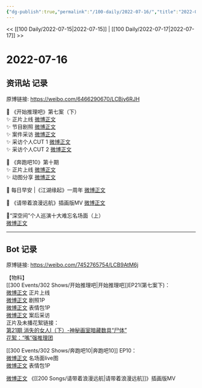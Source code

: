 ```yaml
---
{"dg-publish":true,"permalink":"/100-daily/2022-07-16/","title":"2022-07-16"}
---
```



<< [[100 Daily/2022-07-15\|2022-07-15]] | [[100 Daily/2022-07-17\|2022-07-17]] >>

# 2022-07-16

## 资讯站 记录

原博链接: https://weibo.com/6466290670/LCBjy6RJH

🌟 《开始推理吧》第七案（下）  
✨ 正片上线 [微博正文](https://m.weibo.cn/6466290670/4791919013530290)  
✨ 节目剧照 [微博正文](https://m.weibo.cn/6466290670/4791832666440155)  
✨ 案件采访 [微博正文](https://m.weibo.cn/6466290670/4792008709509915)  
✨ 采访个人CUT 1 [微博正文](https://m.weibo.cn/6466290670/4791936948373458)  
✨ 采访个人CUT 2 [微博正文](https://m.weibo.cn/6466290670/4792010274505968)

🌟 《奔跑吧10》第十期  
✨ 正片上线 [微博正文](https://m.weibo.cn/6466290670/4791803959840847)  
✨ 动图分享 [微博正文](https://m.weibo.cn/6466290670/4791920334996482)

🌟 每日早安 |《江湖缘起》一周年 [微博正文](https://m.weibo.cn/6466290670/4791770108134332)

🌟 《请带着浪漫远航》插画版MV [微博正文](https://m.weibo.cn/6466290670/4791803180482748)

🌟“深空间”个人巡演十大难忘名场面（上）  
[微博正文](https://m.weibo.cn/6466290670/4791832997532882)

---
## Bot 记录

原博链接: https://weibo.com/7452765754/LCB9AtM6j

【物料】  
[[300 Events/302 Shows/开始推理吧\|开始推理吧]]EP21(第七案下)：  
[微博正文](https://weibo.com/2162247381/LCzbnaE8i) 正片上线  
[微博正文](https://weibo.com/2162247381/LCwQDpY8o) 剧照1P  
[微博正文](https://weibo.com/2162247381/LCxe6p2WW) 表情包1P  
[微博正文](https://weibo.com/2162247381/LCzZJDqAy) 案后采访  
正片及未播花絮链接：  
[第21期 消失的女人Ⅰ（下）-神秘画室暗藏数具“尸体”](https://weibo.cn/sinaurl?u=https%3A%2F%2Fv.qq.com%2Fx%2Fcover%2Fmzc00200ynivua7%2Fq0043zas06g.html)  
[花絮：“嘴”强推理团](https://weibo.cn/sinaurl?u=https%3A%2F%2Fv.qq.com%2Fx%2Fcover%2Fmzc00200ynivua7%2Ff0043qjntmy.html)

[[300 Events/302 Shows/奔跑吧10\|奔跑吧10]] EP10：  
[微博正文](https://weibo.com/5242381821/LCwPMu90t) 名场面live图  
[微博正文](https://weibo.com/5242381821/LCypcnRoF) 表情包1P

[微博正文](https://weibo.com/7600759802/LCw33pKAA) 《[[200 Songs/请带着浪漫远航\|请带着浪漫远航]]》插画版MV
